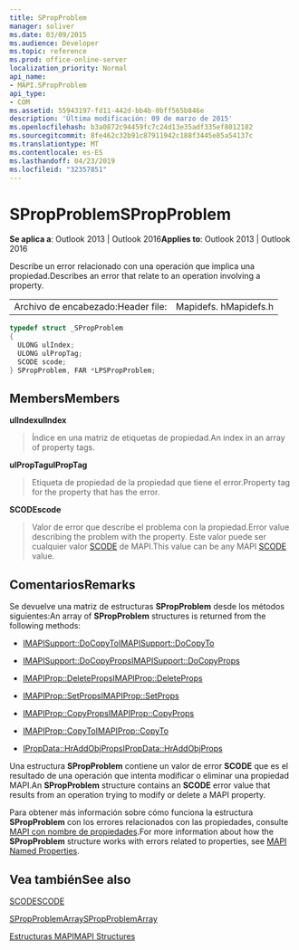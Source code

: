 ```yaml
---
title: SPropProblem
manager: soliver
ms.date: 03/09/2015
ms.audience: Developer
ms.topic: reference
ms.prod: office-online-server
localization_priority: Normal
api_name:
- MAPI.SPropProblem
api_type:
- COM
ms.assetid: 55943197-fd11-442d-bb4b-0bff565b846e
description: 'Última modificación: 09 de marzo de 2015'
ms.openlocfilehash: b3a0872c94459fc7c24d13e35adf335ef8012182
ms.sourcegitcommit: 8fe462c32b91c87911942c188f3445e85a54137c
ms.translationtype: MT
ms.contentlocale: es-ES
ms.lasthandoff: 04/23/2019
ms.locfileid: "32357851"
---
```

# <a name="spropproblem"></a><span data-ttu-id="536a0-103">SPropProblem</span><span class="sxs-lookup"><span data-stu-id="536a0-103">SPropProblem</span></span>

  
  
<span data-ttu-id="536a0-104">**Se aplica a**: Outlook 2013 | Outlook 2016</span><span class="sxs-lookup"><span data-stu-id="536a0-104">**Applies to**: Outlook 2013 | Outlook 2016</span></span> 
  
<span data-ttu-id="536a0-105">Describe un error relacionado con una operación que implica una propiedad.</span><span class="sxs-lookup"><span data-stu-id="536a0-105">Describes an error that relate to an operation involving a property.</span></span>
  
|||
|:-----|:-----|
|<span data-ttu-id="536a0-106">Archivo de encabezado:</span><span class="sxs-lookup"><span data-stu-id="536a0-106">Header file:</span></span>  <br/> |<span data-ttu-id="536a0-107">Mapidefs. h</span><span class="sxs-lookup"><span data-stu-id="536a0-107">Mapidefs.h</span></span>  <br/> |
   
```cpp
typedef struct _SPropProblem
{
  ULONG ulIndex;
  ULONG ulPropTag;
  SCODE scode;
} SPropProblem, FAR *LPSPropProblem;

```

## <a name="members"></a><span data-ttu-id="536a0-108">Members</span><span class="sxs-lookup"><span data-stu-id="536a0-108">Members</span></span>

 <span data-ttu-id="536a0-109">**ulIndex**</span><span class="sxs-lookup"><span data-stu-id="536a0-109">**ulIndex**</span></span>
  
> <span data-ttu-id="536a0-110">Índice en una matriz de etiquetas de propiedad.</span><span class="sxs-lookup"><span data-stu-id="536a0-110">An index in an array of property tags.</span></span>
    
 <span data-ttu-id="536a0-111">**ulPropTag**</span><span class="sxs-lookup"><span data-stu-id="536a0-111">**ulPropTag**</span></span>
  
> <span data-ttu-id="536a0-112">Etiqueta de propiedad de la propiedad que tiene el error.</span><span class="sxs-lookup"><span data-stu-id="536a0-112">Property tag for the property that has the error.</span></span>
    
 <span data-ttu-id="536a0-113">**SCODE**</span><span class="sxs-lookup"><span data-stu-id="536a0-113">**scode**</span></span>
  
> <span data-ttu-id="536a0-114">Valor de error que describe el problema con la propiedad.</span><span class="sxs-lookup"><span data-stu-id="536a0-114">Error value describing the problem with the property.</span></span> <span data-ttu-id="536a0-115">Este valor puede ser cualquier valor [SCODE](scode.md) de MAPI.</span><span class="sxs-lookup"><span data-stu-id="536a0-115">This value can be any MAPI [SCODE](scode.md) value.</span></span> 
    
## <a name="remarks"></a><span data-ttu-id="536a0-116">Comentarios</span><span class="sxs-lookup"><span data-stu-id="536a0-116">Remarks</span></span>

<span data-ttu-id="536a0-117">Se devuelve una matriz de estructuras **SPropProblem** desde los métodos siguientes:</span><span class="sxs-lookup"><span data-stu-id="536a0-117">An array of **SPropProblem** structures is returned from the following methods:</span></span> 
  
- [<span data-ttu-id="536a0-118">IMAPISupport::DoCopyTo</span><span class="sxs-lookup"><span data-stu-id="536a0-118">IMAPISupport::DoCopyTo</span></span>](imapisupport-docopyto.md)
    
- [<span data-ttu-id="536a0-119">IMAPISupport::DoCopyProps</span><span class="sxs-lookup"><span data-stu-id="536a0-119">IMAPISupport::DoCopyProps</span></span>](imapisupport-docopyprops.md)
    
- [<span data-ttu-id="536a0-120">IMAPIProp::DeleteProps</span><span class="sxs-lookup"><span data-stu-id="536a0-120">IMAPIProp::DeleteProps</span></span>](imapiprop-deleteprops.md)
    
- [<span data-ttu-id="536a0-121">IMAPIProp::SetProps</span><span class="sxs-lookup"><span data-stu-id="536a0-121">IMAPIProp::SetProps</span></span>](imapiprop-setprops.md)
    
- [<span data-ttu-id="536a0-122">IMAPIProp::CopyProps</span><span class="sxs-lookup"><span data-stu-id="536a0-122">IMAPIProp::CopyProps</span></span>](imapiprop-copyprops.md)
    
- [<span data-ttu-id="536a0-123">IMAPIProp::CopyTo</span><span class="sxs-lookup"><span data-stu-id="536a0-123">IMAPIProp::CopyTo</span></span>](imapiprop-copyto.md)
    
- [<span data-ttu-id="536a0-124">IPropData::HrAddObjProps</span><span class="sxs-lookup"><span data-stu-id="536a0-124">IPropData::HrAddObjProps</span></span>](ipropdata-hraddobjprops.md)
    
<span data-ttu-id="536a0-125">Una estructura **SPropProblem** contiene un valor de error **SCODE** que es el resultado de una operación que intenta modificar o eliminar una propiedad MAPI.</span><span class="sxs-lookup"><span data-stu-id="536a0-125">An **SPropProblem** structure contains an **SCODE** error value that results from an operation trying to modify or delete a MAPI property.</span></span> 
  
<span data-ttu-id="536a0-126">Para obtener más información sobre cómo funciona la estructura **SPropProblem** con los errores relacionados con las propiedades, consulte [MAPI con nombre de propiedades](mapi-named-properties.md).</span><span class="sxs-lookup"><span data-stu-id="536a0-126">For more information about how the **SPropProblem** structure works with errors related to properties, see [MAPI Named Properties](mapi-named-properties.md).</span></span> 
  
## <a name="see-also"></a><span data-ttu-id="536a0-127">Vea también</span><span class="sxs-lookup"><span data-stu-id="536a0-127">See also</span></span>



[<span data-ttu-id="536a0-128">SCODE</span><span class="sxs-lookup"><span data-stu-id="536a0-128">SCODE</span></span>](scode.md)
  
[<span data-ttu-id="536a0-129">SPropProblemArray</span><span class="sxs-lookup"><span data-stu-id="536a0-129">SPropProblemArray</span></span>](spropproblemarray.md)


[<span data-ttu-id="536a0-130">Estructuras MAPI</span><span class="sxs-lookup"><span data-stu-id="536a0-130">MAPI Structures</span></span>](mapi-structures.md)

